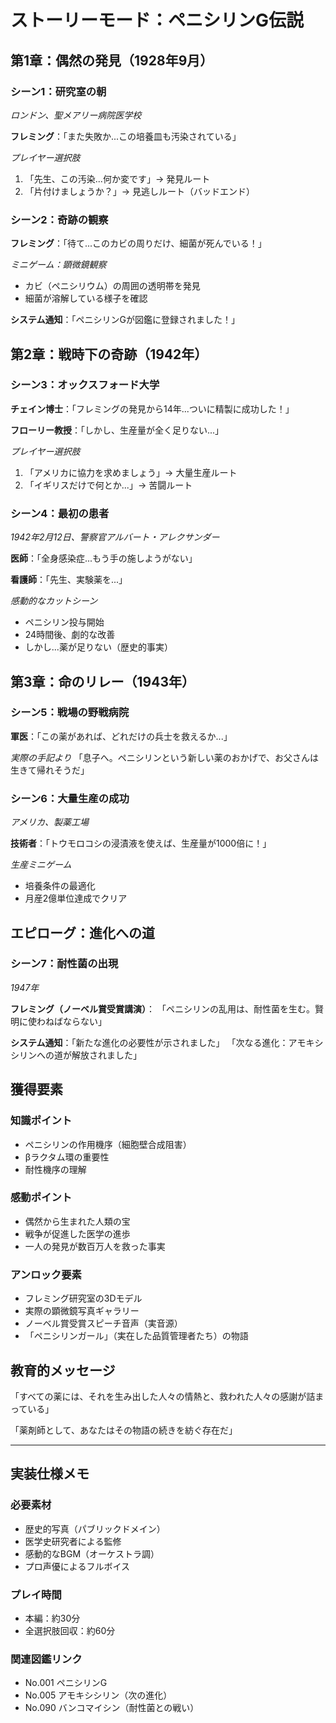 # ストーリーモード：ペニシリンG伝説

## 第1章：偶然の発見（1928年9月）

### シーン1：研究室の朝
*ロンドン、聖メアリー病院医学校*

**フレミング**：「また失敗か...この培養皿も汚染されている」

*プレイヤー選択肢*
1. 「先生、この汚染...何か変です」→ 発見ルート
2. 「片付けましょうか？」→ 見逃しルート（バッドエンド）

### シーン2：奇跡の観察
**フレミング**：「待て...このカビの周りだけ、細菌が死んでいる！」

*ミニゲーム：顕微鏡観察*
- カビ（ペニシリウム）の周囲の透明帯を発見
- 細菌が溶解している様子を確認

**システム通知**：「ペニシリンGが図鑑に登録されました！」

## 第2章：戦時下の奇跡（1942年）

### シーン3：オックスフォード大学
**チェイン博士**：「フレミングの発見から14年...ついに精製に成功した！」

**フローリー教授**：「しかし、生産量が全く足りない...」

*プレイヤー選択肢*
1. 「アメリカに協力を求めましょう」→ 大量生産ルート
2. 「イギリスだけで何とか...」→ 苦闘ルート

### シーン4：最初の患者
*1942年2月12日、警察官アルバート・アレクサンダー*

**医師**：「全身感染症...もう手の施しようがない」

**看護師**：「先生、実験薬を...」

*感動的なカットシーン*
- ペニシリン投与開始
- 24時間後、劇的な改善
- しかし...薬が足りない（歴史的事実）

## 第3章：命のリレー（1943年）

### シーン5：戦場の野戦病院
**軍医**：「この薬があれば、どれだけの兵士を救えるか...」

*実際の手記より*
「息子へ。ペニシリンという新しい薬のおかげで、お父さんは生きて帰れそうだ」

### シーン6：大量生産の成功
*アメリカ、製薬工場*

**技術者**：「トウモロコシの浸漬液を使えば、生産量が1000倍に！」

*生産ミニゲーム*
- 培養条件の最適化
- 月産2億単位達成でクリア

## エピローグ：進化への道

### シーン7：耐性菌の出現
*1947年*

**フレミング（ノーベル賞受賞講演）**：
「ペニシリンの乱用は、耐性菌を生む。賢明に使わねばならない」

**システム通知**：「新たな進化の必要性が示されました」
「次なる進化：アモキシシリンへの道が解放されました」

## 獲得要素

### 知識ポイント
- ペニシリンの作用機序（細胞壁合成阻害）
- βラクタム環の重要性
- 耐性機序の理解

### 感動ポイント
- 偶然から生まれた人類の宝
- 戦争が促進した医学の進歩
- 一人の発見が数百万人を救った事実

### アンロック要素
- フレミング研究室の3Dモデル
- 実際の顕微鏡写真ギャラリー
- ノーベル賞受賞スピーチ音声（実音源）
- 「ペニシリンガール」（実在した品質管理者たち）の物語

## 教育的メッセージ

「すべての薬には、それを生み出した人々の情熱と、救われた人々の感謝が詰まっている」

「薬剤師として、あなたはその物語の続きを紡ぐ存在だ」

---

## 実装仕様メモ

### 必要素材
- 歴史的写真（パブリックドメイン）
- 医学史研究者による監修
- 感動的なBGM（オーケストラ調）
- プロ声優によるフルボイス

### プレイ時間
- 本編：約30分
- 全選択肢回収：約60分

### 関連図鑑リンク
- No.001 ペニシリンG
- No.005 アモキシシリン（次の進化）
- No.090 バンコマイシン（耐性菌との戦い）